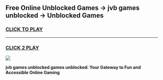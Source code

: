 
## Free Online Unblocked Games → jvb games unblocked → Unblocked Games
<h3>
<a href="https://premium.freeplayer.one?title=jvb_games_unblocked&ref=21F">CLICK TO PLAY</a></h3>
<hr>

<h3>
<a href="https://premium.freeplayer.one?title=jvb_games_unblocked&ref=21F">CLICK 2 PLAY</a>
  
</h3>

<a href="https://premium.freeplayer.one?title=jvb_games_unblocked&ref=21F/"><img src="https://clearcache.store/games.png"></a>


**jvb games unblocked games unblocked: Your Gateway to Fun and Accessible Online Gaming**
